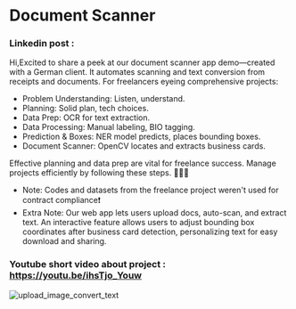 # Document Scanner

### Linkedin post :
Hi,Excited to share a peek at our document scanner app demo—created with a German client. It automates scanning and text conversion from receipts and documents.
For freelancers eyeing comprehensive projects:
* Problem Understanding: Listen, understand.
* Planning: Solid plan, tech choices.
* Data Prep: OCR for text extraction.
* Data Processing: Manual labeling, BIO tagging.
* Prediction & Boxes: NER model predicts, places bounding boxes.
* Document Scanner: OpenCV locates and extracts business cards.
  
Effective planning and data prep are vital for freelance success. Manage projects efficiently by following these steps. 👨‍💻💼

* Note: Codes and datasets from the freelance project weren't used for contract compliance❗
* Extra Note: Our web app lets users upload docs, auto-scan, and extract text. An interactive feature allows users to adjust bounding box coordinates after business card detection, personalizing text for easy download and sharing.

  
### Youtube short video about project : https://youtu.be/ihsTjo_Youw
![upload_image_convert_text](https://github.com/tolgaboroglu/document_scanner_/assets/46046034/eec28fb2-c8f5-46d5-91e8-a09a8e507dc8)


